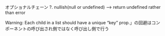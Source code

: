 オプショナルチェーン ?.
nullish(null or undefined) --> return undefined rather than error

Warning: Each child in a list should have a unique “key” prop.」の回避はコンポーネントの呼び出され側ではなく呼び出し側で行う